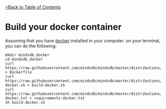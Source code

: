 [<Back to Table of Contents](../../README.md)

# Build your docker container

Assuming that you have [docker](https://docs.docker.com/install/) installed in your computer.
on your terminal, you can do the following:

```
mkdir mindsdb_docker
cd mindsdb_docker
curl https://raw.githubusercontent.com/mindsdb/mindsdb/master/distributions/docker/Dockerfile > Dockerfile
curl https://raw.githubusercontent.com/mindsdb/mindsdb/master/distributions/docker/build-docker.sh > build-docker.sh
curl https://raw.githubusercontent.com/mindsdb/mindsdb/master/distributions/docker/requirements-docker.txt > requirements-docker.txt
sh build-docker.sh 

```
